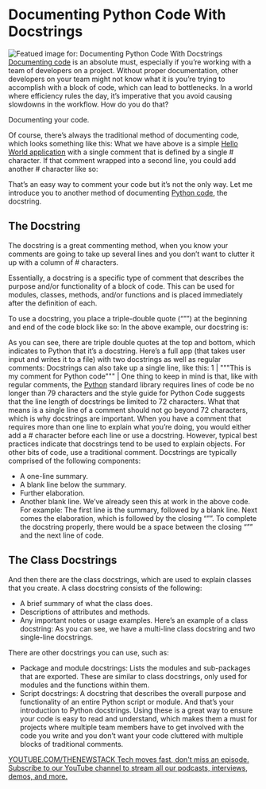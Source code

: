 # Documenting Python Code With Docstrings
![Featued image for: Documenting Python Code With Docstrings](https://cdn.thenewstack.io/media/2024/10/fab2a3a1-bozhin-karaivanov-iiiu2fiury8-unsplash-1-1024x683.jpg)
[Documenting code](https://thenewstack.io/code-in-context-how-ai-can-help-improve-our-documentation/) is an absolute must, especially if you’re working with a team of developers on a project. Without proper documentation, other developers on your team might not know what it is you’re trying to accomplish with a block of code, which can lead to bottlenecks. In a world where efficiency rules the day, it’s imperative that you avoid causing slowdowns in the workflow.
How do you do that?

Documenting your code.

Of course, there’s always the traditional method of documenting code, which looks something like this:
What we have above is a simple [Hello World application](https://thenewstack.io/typescript-tutorial-go-beyond-hello-world/) with a single comment that is defined by a single # character. If that comment wrapped into a second line, you could add another # character like so:

That’s an easy way to comment your code but it’s not the only way. Let me introduce you to another method of documenting [Python code](https://thenewstack.io/mit-created-compiler-speeds-up-python-code/), the docstring.
## The Docstring
The docstring is a great commenting method, when you know your comments are going to take up several lines and you don’t want to clutter it up with a column of # characters.

Essentially, a docstring is a specific type of comment that describes the purpose and/or functionality of a block of code. This can be used for modules, classes, methods, and/or functions and is placed immediately after the definition of each.

To use a docstring, you place a triple-double quote (“””) at the beginning and end of the code block like so:
In the above example, our docstring is:

As you can see, there are triple double quotes at the top and bottom, which indicates to Python that it’s a docstring. Here’s a full app (that takes user input and writes it to a file) with two docstrings as well as regular comments:
Docstrings can also take up a single line, like this:
1 |
"""This is my comment for Python code""" |
One thing to keep in mind is that, like with regular comments, the [Python](https://thenewstack.io/python-3-13-blazing-new-trails-in-performance-and-scale/) standard library requires lines of code be no longer than 79 characters and the style guide for Python Code suggests that the line length of docstrings be limited to 72 characters. What that means is a single line of a comment should not go beyond 72 characters, which is why docstrings are important. When you have a comment that requires more than one line to explain what you’re doing, you would either add a # character before each line or use a docstring.
However, typical best practices indicate that docstrings tend to be used to explain objects. For other bits of code, use a traditional comment. Docstrings are typically comprised of the following components:

- A one-line summary.
- A blank line below the summary.
- Further elaboration.
- Another blank line.
We’ve already seen this at work in the above code. For example:
The first line is the summary, followed by a blank line. Next comes the elaboration, which is followed by the closing “””. To complete the docstring properly, there would be a space between the closing “”” and the next line of code.

## The Class Docstrings
And then there are the class docstrings, which are used to explain classes that you create. A class docstring consists of the following:

- A brief summary of what the class does.
- Descriptions of attributes and methods.
- Any important notes or usage examples.
Here’s an example of a class docstring:
As you can see, we have a multi-line class docstring and two single-line docstrings.

There are other docstrings you can use, such as:

- Package and module docstrings: Lists the modules and sub-packages that are exported. These are similar to class docstrings, only used for modules and the functions within them.
- Script docstrings: A docstring that describes the overall purpose and functionality of an entire Python script or module.
And that’s your introduction to Python docstrings. Using these is a great way to ensure your code is easy to read and understand, which makes them a must for projects where multiple team members have to get involved with the code you write and you don’t want your code cluttered with multiple blocks of traditional comments.

[
YOUTUBE.COM/THENEWSTACK
Tech moves fast, don't miss an episode. Subscribe to our YouTube
channel to stream all our podcasts, interviews, demos, and more.
](https://youtube.com/thenewstack?sub_confirmation=1)